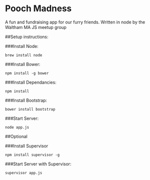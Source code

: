 Pooch Madness
=============
A fun and fundraising app for our furry friends.
Written in node by the Waltham MA JS meetup group

##Setup instructions:

###Install Node:
```
brew install node
```

###Install Bower:
```
npm install -g bower
```

###Install Dependancies:
```
npm install
```

###Install Bootstrap:
```
bower install bootstrap
```

###Start Server:
```
node app.js
```

##Optional

###Install Supervisor
```
npm install supervisor -g
```

###Start Server with Supervisor:
```
supervisor app.js
```
